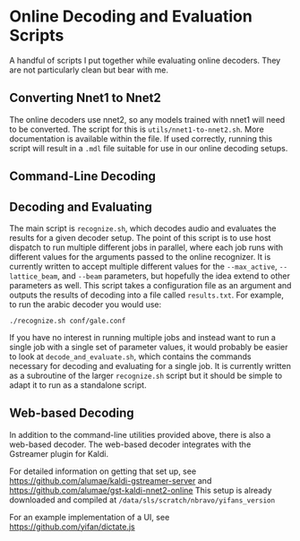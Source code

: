 Online Decoding and Evaluation Scripts
======================
A handful of scripts I put together while evaluating online decoders. They are not particularly clean but bear with me.

Converting Nnet1 to Nnet2
------------------
The online decoders use nnet2, so any models trained with nnet1 will need to be converted. The script for this is  `utils/nnet1-to-nnet2.sh`. More documentation is available within the file. If used correctly, running this script will result in a `.mdl` file suitable for use in our online decoding setups.

Command-Line Decoding
------------

Decoding and Evaluating
------------
The main script is `recognize.sh`, which decodes audio and evaluates the results for a given decoder setup. The point of this script is to use host dispatch to run multiple different jobs in parallel, where each job runs with different values for the arguments passed to the online recognizer. It is currently written to accept multiple different values for the `--max_active`, `--lattice_beam`, and `--beam` parameters, but hopefully the idea extend to other parameters as well. This script takes a configuration file as an argument and outputs the results of decoding into a file called `results.txt`. For example, to run the arabic decoder you would use:

    ./recognize.sh conf/gale.conf

If you have no interest in running multiple jobs and instead want to run a single job with a single set of parameter values, it would probably be easier to look at `decode_and_evaluate.sh`, which contains the commands necessary for decoding and evaluating for a single job. It is currently written as a subroutine of the larger `recognize.sh` script but it should be simple to adapt it to run as a standalone script.


Web-based Decoding
------------
In addition to the command-line utilities provided above, there is also a web-based decoder. The web-based decoder integrates with the Gstreamer plugin for Kaldi.

For detailed information on getting that set up, see
https://github.com/alumae/kaldi-gstreamer-server
and
https://github.com/alumae/gst-kaldi-nnet2-online
This setup is already downloaded and compiled at `/data/sls/scratch/nbravo/yifans_version`

For an example implementation of a UI, see
https://github.com/yifan/dictate.js

